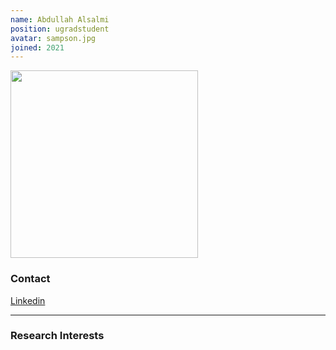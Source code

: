 ```yaml
---
name: Abdullah Alsalmi
position: ugradstudent
avatar: sampson.jpg
joined: 2021
---
```


<img width="300" src="{{site.baseurl}}/images/people/{{page.avatar}}" data-action="zoom">

### Contact

[Linkedin]()

<hr>

### Research Interests
